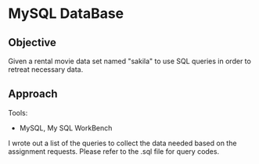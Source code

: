 # MySQL DataBase

## Objective
Given a rental movie data set named "sakila" to use SQL queries in order to retreat necessary data.

## Approach
Tools:

* MySQL, My SQL WorkBench

I wrote out a list of the queries to collect the data needed based on the assignment requests. 
Please refer to the .sql file for query codes.

